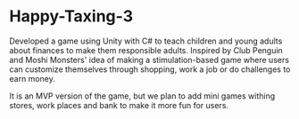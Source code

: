 # Happy-Taxing-3
Developed a game using Unity with C# to teach children and young adults about finances to make them responsible adults. Inspired by Club Penguin and Moshi Monsters' idea of making a stimulation-based game where users can customize themselves through shopping, work a job or do challenges to earn money.

It is an MVP version of the game, but we plan to add mini games withing stores, work places and bank to make it more fun for users.
